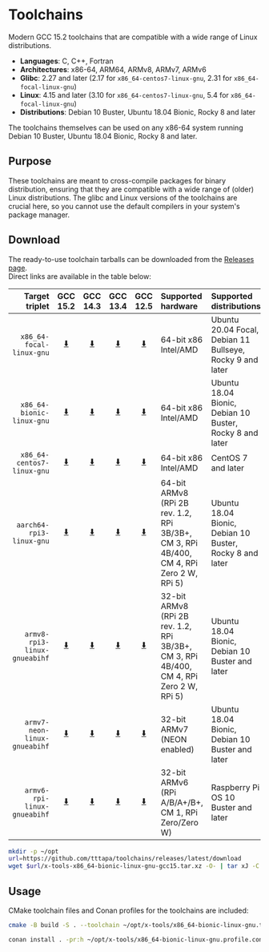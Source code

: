 # Toolchains

Modern GCC 15.2 toolchains that are compatible with a wide range of Linux
distributions.

- **Languages**: C, C++, Fortran
- **Architectures**: x86-64, ARM64, ARMv8, ARMv7, ARMv6
- **Glibc**: 2.27 and later (2.17 for `x86_64-centos7-linux-gnu`, 2.31 for `x86_64-focal-linux-gnu`)
- **Linux**: 4.15 and later (3.10 for `x86_64-centos7-linux-gnu`, 5.4 for `x86_64-focal-linux-gnu`)
- **Distributions**: Debian 10 Buster, Ubuntu 18.04 Bionic, Rocky 8 and later

The toolchains themselves can be used on any x86-64 system running Debian 10
Buster, Ubuntu 18.04 Bionic, Rocky 8 and later.

## Purpose

These toolchains are meant to cross-compile packages for binary distribution,
ensuring that they are compatible with a wide range of (older) Linux
distributions. The glibc and Linux versions of the toolchains are crucial here,
so you cannot use the default compilers in your system's package manager.

## Download

The ready-to-use toolchain tarballs can be downloaded from the [Releases page](https://github.com/tttapa/toolchains/releases).  
Direct links are available in the table below:

| Target triplet | GCC 15.2 | GCC 14.3 | GCC 13.4 | GCC 12.5 | Supported hardware | Supported distributions |
|---------------:|:--------:|:--------:|:--------:|:--------:|:-------------------|:------------------------|
| `x86_64-focal-linux-gnu` | [⬇️](https://github.com/tttapa/toolchains/releases/latest/download/x-tools-x86_64-focal-linux-gnu-gcc15.tar.xz) | [⬇️](https://github.com/tttapa/toolchains/releases/latest/download/x-tools-x86_64-focal-linux-gnu-gcc14.tar.xz) | [⬇️](https://github.com/tttapa/toolchains/releases/latest/download/x-tools-x86_64-focal-linux-gnu-gcc13.tar.xz) | [⬇️](https://github.com/tttapa/toolchains/releases/latest/download/x-tools-x86_64-focal-linux-gnu-gcc12.tar.xz) | 64-bit x86 Intel/AMD | Ubuntu 20.04 Focal, Debian 11 Bullseye, Rocky 9 and later |
| `x86_64-bionic-linux-gnu` | [⬇️](https://github.com/tttapa/toolchains/releases/latest/download/x-tools-x86_64-bionic-linux-gnu-gcc15.tar.xz) | [⬇️](https://github.com/tttapa/toolchains/releases/latest/download/x-tools-x86_64-bionic-linux-gnu-gcc14.tar.xz) | [⬇️](https://github.com/tttapa/toolchains/releases/latest/download/x-tools-x86_64-bionic-linux-gnu-gcc13.tar.xz) | [⬇️](https://github.com/tttapa/toolchains/releases/latest/download/x-tools-x86_64-bionic-linux-gnu-gcc12.tar.xz) | 64-bit x86 Intel/AMD | Ubuntu 18.04 Bionic, Debian 10 Buster, Rocky 8 and later |
| `x86_64-centos7-linux-gnu` | [⬇️](https://github.com/tttapa/toolchains/releases/latest/download/x-tools-x86_64-centos7-linux-gnu-gcc15.tar.xz) | [⬇️](https://github.com/tttapa/toolchains/releases/latest/download/x-tools-x86_64-centos7-linux-gnu-gcc14.tar.xz) | [⬇️](https://github.com/tttapa/toolchains/releases/latest/download/x-tools-x86_64-centos7-linux-gnu-gcc13.tar.xz) | [⬇️](https://github.com/tttapa/toolchains/releases/latest/download/x-tools-x86_64-centos7-linux-gnu-gcc12.tar.xz) | 64-bit x86 Intel/AMD | CentOS 7 and later |
| `aarch64-rpi3-linux-gnu` | [⬇️](https://github.com/tttapa/toolchains/releases/latest/download/x-tools-aarch64-rpi3-linux-gnu-gcc15.tar.xz) | [⬇️](https://github.com/tttapa/toolchains/releases/latest/download/x-tools-aarch64-rpi3-linux-gnu-gcc14.tar.xz) | [⬇️](https://github.com/tttapa/toolchains/releases/latest/download/x-tools-aarch64-rpi3-linux-gnu-gcc13.tar.xz) | [⬇️](https://github.com/tttapa/toolchains/releases/latest/download/x-tools-aarch64-rpi3-linux-gnu-gcc12.tar.xz) | 64-bit ARMv8 (RPi 2B rev. 1.2, RPi 3B/3B+, CM 3, RPi 4B/400, CM 4, RPi Zero 2 W, RPi 5) | Ubuntu 18.04 Bionic, Debian 10 Buster, Rocky 8 and later |
| `armv8-rpi3-linux-gnueabihf` | [⬇️](https://github.com/tttapa/toolchains/releases/latest/download/x-tools-armv8-rpi3-linux-gnueabihf-gcc15.tar.xz) | [⬇️](https://github.com/tttapa/toolchains/releases/latest/download/x-tools-armv8-rpi3-linux-gnueabihf-gcc14.tar.xz) | [⬇️](https://github.com/tttapa/toolchains/releases/latest/download/x-tools-armv8-rpi3-linux-gnueabihf-gcc13.tar.xz) | [⬇️](https://github.com/tttapa/toolchains/releases/latest/download/x-tools-armv8-rpi3-linux-gnueabihf-gcc12.tar.xz) | 32-bit ARMv8 (RPi 2B rev. 1.2, RPi 3B/3B+, CM 3, RPi 4B/400, CM 4, RPi Zero 2 W, RPi 5) | Ubuntu 18.04 Bionic, Debian 10 Buster and later |
| `armv7-neon-linux-gnueabihf` | [⬇️](https://github.com/tttapa/toolchains/releases/latest/download/x-tools-armv7-neon-linux-gnueabihf-gcc15.tar.xz) | [⬇️](https://github.com/tttapa/toolchains/releases/latest/download/x-tools-armv7-neon-linux-gnueabihf-gcc14.tar.xz) | [⬇️](https://github.com/tttapa/toolchains/releases/latest/download/x-tools-armv7-neon-linux-gnueabihf-gcc13.tar.xz) | [⬇️](https://github.com/tttapa/toolchains/releases/latest/download/x-tools-armv7-neon-linux-gnueabihf-gcc12.tar.xz) | 32-bit ARMv7 (NEON enabled) | Ubuntu 18.04 Bionic, Debian 10 Buster and later |
| `armv6-rpi-linux-gnueabihf` | [⬇️](https://github.com/tttapa/toolchains/releases/latest/download/x-tools-armv6-rpi-linux-gnueabihf-gcc15.tar.xz) | [⬇️](https://github.com/tttapa/toolchains/releases/latest/download/x-tools-armv6-rpi-linux-gnueabihf-gcc14.tar.xz) | [⬇️](https://github.com/tttapa/toolchains/releases/latest/download/x-tools-armv6-rpi-linux-gnueabihf-gcc13.tar.xz) | [⬇️](https://github.com/tttapa/toolchains/releases/latest/download/x-tools-armv6-rpi-linux-gnueabihf-gcc12.tar.xz) | 32-bit ARMv6 (RPi A/B/A+/B+, CM 1, RPi Zero/Zero W) | Raspberry Pi OS 10 Buster and later |

```sh
mkdir -p ~/opt
url=https://github.com/tttapa/toolchains/releases/latest/download
wget $url/x-tools-x86_64-bionic-linux-gnu-gcc15.tar.xz -O- | tar xJ -C ~/opt
```

## Usage

CMake toolchain files and Conan profiles for the toolchains are included:

```sh
cmake -B build -S . --toolchain ~/opt/x-tools/x86_64-bionic-linux-gnu.toolchain.cmake
```
```sh
conan install . -pr:h ~/opt/x-tools/x86_64-bionic-linux-gnu.profile.conan
```
